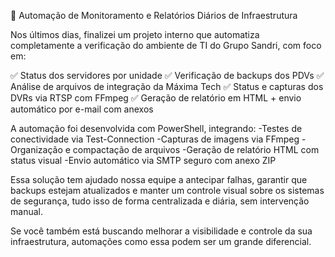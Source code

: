 🔧 Automação de Monitoramento e Relatórios Diários de Infraestrutura

Nos últimos dias, finalizei um projeto interno que automatiza completamente a verificação do ambiente de TI do Grupo Sandri, com foco 
em:

✅ Status dos servidores por unidade
✅ Verificação de backups dos PDVs
✅ Análise de arquivos de integração da Máxima Tech
✅ Status e capturas dos DVRs via RTSP com FFmpeg
✅ Geração de relatório em HTML + envio automático por e-mail com anexos

A automação foi desenvolvida com PowerShell, integrando:
-Testes de conectividade via Test-Connection
-Capturas de imagens via FFmpeg
-Organização e compactação de arquivos
-Geração de relatório HTML com status visual
-Envio automático via SMTP seguro com anexo ZIP

Essa solução tem ajudado nossa equipe a antecipar falhas, garantir que backups estejam atualizados e manter um controle visual sobre os sistemas de segurança, tudo isso de forma centralizada e diária, sem intervenção manual.

Se você também está buscando melhorar a visibilidade e controle da sua infraestrutura, automações como essa podem ser um grande diferencial.
